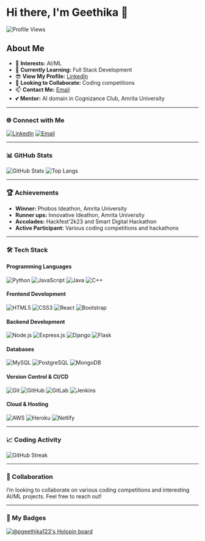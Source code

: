 # Hi there, I'm Geethika 👋

![Profile Views](https://komarev.com/ghpvc/?username=p-geethika&color=blue)

## About Me

- 👀 **Interests:** AI/ML
- 🌱 **Currently Learning:** Full Stack Development
- 😎 **View My Profile:** [LinkedIn](https://www.linkedin.com/in/geethika-pula-a3b42a222/)
- 💞️ **Looking to Collaborate:** Coding competitions
- 📫 **Contact Me:** [Email](mailto:geethikapula2004@gmail.com)
- 💕 **Mentor:** AI domain in Cognizance Club, Amrita University

---

### 🌐 Connect with Me

[![LinkedIn](https://img.shields.io/badge/-LinkedIn-blue?style=flat&logo=LinkedIn&logoColor=white)](https://www.linkedin.com/in/geethika-pula-a3b42a222/)
[![Email](https://img.shields.io/badge/Email-D14836?style=flat&logo=gmail&logoColor=white)](mailto:geethikapula2004@gmail.com)

---

### 📊 GitHub Stats

![GitHub Stats](https://github-readme-stats.vercel.app/api?username=p-geethika&show_icons=true&theme=radical)
![Top Langs](https://github-readme-stats.vercel.app/api/top-langs/?username=p-geethika&layout=compact&theme=radical)

---

### 🏆 Achievements

- **Winner:** Phobos Ideathon, Amrita University
- **Runner ups:** Innovative Ideathon, Amrita University
- **Accolades:** Hackfest'2k23 and Smart Digital Hackathon
- **Active Participant:** Various coding competitions and hackathons

---

### 🛠️ Tech Stack

#### Programming Languages
![Python](https://img.shields.io/badge/Python-3670A0?style=for-the-badge&logo=python&logoColor=ffdd54)
![JavaScript](https://img.shields.io/badge/JavaScript-323330?style=for-the-badge&logo=javascript&logoColor=F7DF1E)
![Java](https://img.shields.io/badge/Java-ED8B00?style=for-the-badge&logo=java&logoColor=white)
![C++](https://img.shields.io/badge/C++-00599C?style=for-the-badge&logo=cplusplus&logoColor=white)

#### Frontend Development
![HTML5](https://img.shields.io/badge/HTML5-E34F26?style=for-the-badge&logo=html5&logoColor=white)
![CSS3](https://img.shields.io/badge/CSS3-1572B6?style=for-the-badge&logo=css3&logoColor=white)
![React](https://img.shields.io/badge/React-20232A?style=for-the-badge&logo=react&logoColor=61DAFB)
![Bootstrap](https://img.shields.io/badge/Bootstrap-563D7C?style=for-the-badge&logo=bootstrap&logoColor=white)

#### Backend Development
![Node.js](https://img.shields.io/badge/Node.js-43853D?style=for-the-badge&logo=node-dot-js&logoColor=white)
![Express.js](https://img.shields.io/badge/Express.js-404D59?style=for-the-badge)
![Django](https://img.shields.io/badge/Django-092E20?style=for-the-badge&logo=django&logoColor=white)
![Flask](https://img.shields.io/badge/Flask-000000?style=for-the-badge&logo=flask&logoColor=white)

#### Databases
![MySQL](https://img.shields.io/badge/MySQL-00000F?style=for-the-badge&logo=mysql&logoColor=white)
![PostgreSQL](https://img.shields.io/badge/PostgreSQL-316192?style=for-the-badge&logo=postgresql&logoColor=white)
![MongoDB](https://img.shields.io/badge/MongoDB-4EA94B?style=for-the-badge&logo=mongodb&logoColor=white)

#### Version Control & CI/CD
![Git](https://img.shields.io/badge/Git-F05033?style=for-the-badge&logo=git&logoColor=white)
![GitHub](https://img.shields.io/badge/GitHub-100000?style=for-the-badge&logo=github&logoColor=white)
![GitLab](https://img.shields.io/badge/GitLab-330F63?style=for-the-badge&logo=gitlab&logoColor=white)
![Jenkins](https://img.shields.io/badge/Jenkins-D24939?style=for-the-badge&logo=jenkins&logoColor=white)

#### Cloud & Hosting
![AWS](https://img.shields.io/badge/Amazon_AWS-232F3E?style=for-the-badge&logo=amazon-aws&logoColor=white)
![Heroku](https://img.shields.io/badge/Heroku-430098?style=for-the-badge&logo=heroku&logoColor=white)
![Netlify](https://img.shields.io/badge/Netlify-00C7B7?style=for-the-badge&logo=netlify&logoColor=white)

---

### 📈 Coding Activity

![GitHub Streak](https://github-readme-streak-stats.herokuapp.com/?user=p-geethika&theme=radical)

---


### 🤝 Collaboration

I’m looking to collaborate on various coding competitions and interesting AI/ML projects. Feel free to reach out!

---

### 🥳 My Badges

[![@pgeethika123's Holopin board](https://holopin.io/api/user/board?user=pgeethika123)](https://holopin.io/@pgeethika123)


